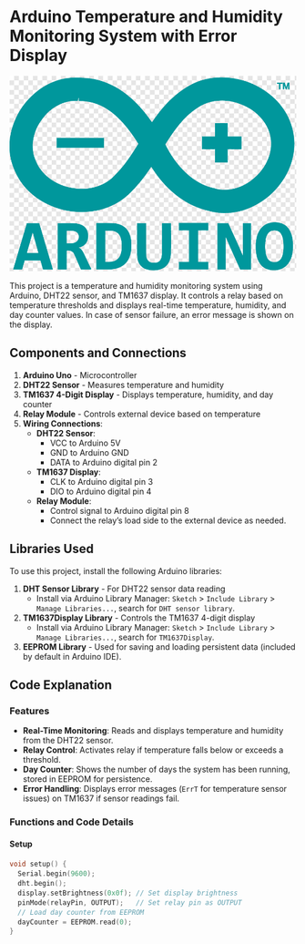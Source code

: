 # Arduino Temperature and Humidity Monitoring System with Error Display

![Arduino Logo](/assets/arduino.png)

This project is a temperature and humidity monitoring system using Arduino, DHT22 sensor, and TM1637 display. It controls a relay based on temperature thresholds and displays real-time temperature, humidity, and day counter values. In case of sensor failure, an error message is shown on the display.

## Components and Connections

1. **Arduino Uno** - Microcontroller
2. **DHT22 Sensor** - Measures temperature and humidity
3. **TM1637 4-Digit Display** - Displays temperature, humidity, and day counter
4. **Relay Module** - Controls external device based on temperature
5. **Wiring Connections**:
   - **DHT22 Sensor**:
     - VCC to Arduino 5V
     - GND to Arduino GND
     - DATA to Arduino digital pin 2
   - **TM1637 Display**:
     - CLK to Arduino digital pin 3
     - DIO to Arduino digital pin 4
   - **Relay Module**:
     - Control signal to Arduino digital pin 8
     - Connect the relay’s load side to the external device as needed.

## Libraries Used

To use this project, install the following Arduino libraries:

1. **DHT Sensor Library** - For DHT22 sensor data reading
   - Install via Arduino Library Manager: `Sketch` > `Include Library` > `Manage Libraries...`, search for `DHT sensor library`.
2. **TM1637Display Library** - Controls the TM1637 4-digit display
   - Install via Arduino Library Manager: `Sketch` > `Include Library` > `Manage Libraries...`, search for `TM1637Display`.
3. **EEPROM Library** - Used for saving and loading persistent data (included by default in Arduino IDE).

## Code Explanation

### Features

- **Real-Time Monitoring**: Reads and displays temperature and humidity from the DHT22 sensor.
- **Relay Control**: Activates relay if temperature falls below or exceeds a threshold.
- **Day Counter**: Shows the number of days the system has been running, stored in EEPROM for persistence.
- **Error Handling**: Displays error messages (`ErrT` for temperature sensor issues) on TM1637 if sensor readings fail.

### Functions and Code Details

#### Setup

```cpp
void setup() {
  Serial.begin(9600);
  dht.begin();
  display.setBrightness(0x0f); // Set display brightness
  pinMode(relayPin, OUTPUT);   // Set relay pin as OUTPUT
  // Load day counter from EEPROM
  dayCounter = EEPROM.read(0);
}
```
